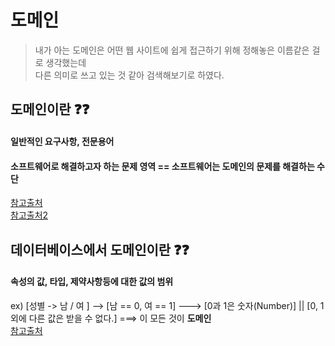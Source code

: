 # 도메인
> 내가 아는 도메인은 어떤 웹 사이트에 쉽게 접근하기 위해 정해놓은 이름같은 걸로 생각했는데   
> 다른 의미로 쓰고 있는 것 같아 검색해보기로 하였다.

## 도메인이란 ❓❓
#### 일반적인 요구사항, 전문용어
#### 소프트웨어로 해결하고자 하는 문제 영역 == 소프트웨어는 도메인의 문제를 해결하는 수단 
[참고출처](https://ppiyo5.tistory.com/21)   
[참고출처2](https://zetawiki.com/wiki/%EB%8F%84%EB%A9%94%EC%9D%B8_(%EC%86%8C%ED%94%84%ED%8A%B8%EC%9B%A8%EC%96%B4_%EA%B3%B5%ED%95%99))

## 데이터베이스에서 도메인이란 ❓❓
#### 속성의 값, 타입, 제약사항등에 대한 값의 범위
ex) [성별 -> 남 / 여 ] --> [남 == 0, 여 == 1] ---> [0과 1은 숫자(Number)] || [0, 1외에 다른 값은 받을 수 없다.] ===> 이 모든 것이 **도메인**    
[참고출처](https://tiboy.tistory.com/523)